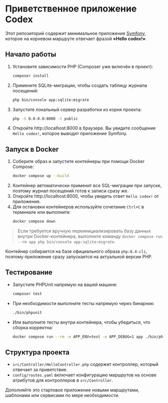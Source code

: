 # Приветственное приложение Codex

Этот репозиторий содержит минимальное приложение [Symfony](https://symfony.com/), которое на корневом маршруте отвечает фразой **«Hello codex!»**.

## Начало работы

1. Установите зависимости PHP (Composer уже включён в проект):
   ```bash
   composer install
   ```
2. Примените SQLite-миграции, чтобы создать таблицу журнала посещений:
   ```bash
   php bin/console app:sqlite:migrate
   ```
3. Запустите локальный сервер разработки из корня проекта:
   ```bash
   php -S 0.0.0.0:8000 -t public
   ```
4. Откройте http://localhost:8000 в браузере. Вы увидите сообщение `Hello codex!`, которое выводит приложение Symfony.

## Запуск в Docker

1. Соберите образ и запустите контейнеры при помощи Docker Compose:
   ```bash
   docker compose up --build
   ```
2. Контейнер автоматически применит все SQL-миграции при запуске, поэтому журнал посещений готов к записи сразу же.
3. Откройте http://localhost:8000, чтобы увидеть ответ `Hello codex!` от приложения.
4. Для остановки контейнеров используйте сочетание `Ctrl+C` в терминале или выполните:
   ```bash
   docker compose down
   ```

> Если требуется вручную переинициализировать базу данных внутри Docker-контейнера, выполните команду
> `docker compose run --rm app php bin/console app:sqlite:migrate`.

Контейнер собирается на базе официального образа `php:8.4-cli`, поэтому приложение сразу запускается на актуальной версии PHP.

## Тестирование

- Запустите PHPUnit напрямую на вашей машине:
  ```bash
  composer test
  ```
- При необходимости выполните тесты напрямую через бинарник:
  ```bash
  ./bin/phpunit
  ```
- Или выполните тесты внутри контейнера, чтобы убедиться, что сборка корректна:
  ```bash
  docker compose run --rm -e APP_ENV=test -e APP_DEBUG=1 app ./bin/phpunit
  ```

## Структура проекта

- `src/Controller/HelloController.php` содержит контроллер, который отвечает за приветствие.
- `config/routes.yaml` включает конфигурацию маршрутов на основе атрибутов для контроллеров в `src/Controller`.

Дополняйте это стартовое приложение новыми маршрутами, шаблонами или сервисами по мере необходимости.
